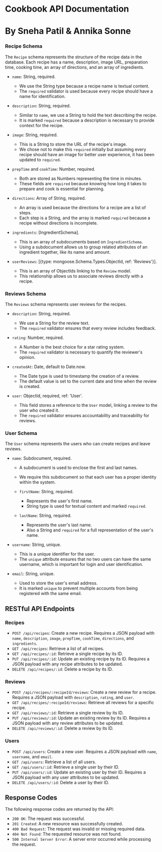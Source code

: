 # Cookbook API Documentation
# By Sneha Patil & Annika Sonne

### Recipe Schema

The `Recipe` schema represents the structure of the recipe data in the database. Each recipe has a name, description, image URL, preparation time, cooking time, an array of directions, and an array of ingredients.

- `name`: String, required.
  - We use the String type because a recipe name is textual content.
  - The `required` validator is used because every recipe should have a name for identification.

- `description`: String, required.
  - Similar to `name`, we use a String to hold the text describing the recipe.
  - It is marked `required` because a description is necessary to provide context for the recipe.

- `image`: String, required.
  - This is a String to store the URL of the recipe's image.
  - We chose not to make this `required` initially but assuming every recipe should have an image for better user experience, it has been updated to `required`.

- `prepTime` and `cookTime`: Number, required.
  - Both are stored as Numbers representing the time in minutes.
  - These fields are `required` because knowing how long it takes to prepare and cook is essential for planning.

- `directions`: Array of String, required.
  - An array is used because the directions for a recipe are a list of steps.
  - Each step is a String, and the array is marked `required` because a recipe without directions is incomplete.

- `ingredients`: [IngredientSchema].
  - This is an array of subdocuments based on `IngredientSchema`.
  - Using a subdocument allows us to group related attributes of an ingredient together, like its name and amount.

- `userReviews`: [{type: mongoose.Schema.Types.ObjectId, ref: 'Reviews'}].
  - This is an array of ObjectIds linking to the `Review` model.
  - This relationship allows us to associate reviews directly with a recipe.

### Reviews Schema

The `Reviews` schema represents user reviews for the recipes.

- `description`: String, required.
  - We use a String for the review text.
  - The `required` validator ensures that every review includes feedback.

- `rating`: Number, required.
  - A Number is the best choice for a star rating system.
  - The `required` validator is necessary to quantify the reviewer's opinion.

- `createdAt`: Date, default to Date.now.
  - The Date type is used to timestamp the creation of a review.
  - The default value is set to the current date and time when the review is created.

- `user`: ObjectId, required, ref: 'User'.
  - This field stores a reference to the `User` model, linking a review to the user who created it.
  - The `required` validator ensures accountability and traceability for reviews.

### User Schema

The `User` schema represents the users who can create recipes and leave reviews.

- `name`: Subdocument, required.
  - A subdocument is used to enclose the first and last names.
  - We require this subdocument so that each user has a proper identity within the system.

  - `firstName`: String, required.
    - Represents the user's first name.
    - String type is used for textual content and marked `required`.

  - `lastName`: String, required.
    - Represents the user's last name.
    - Also a String and `required` for a full representation of the user's name.

- `username`: String, unique.
  - This is a unique identifier for the user.
  - The `unique` attribute ensures that no two users can have the same username, which is important for login and user identification.

- `email`: String, unique.
  - Used to store the user's email address.
  - It is marked `unique` to prevent multiple accounts from being registered with the same email.

## RESTful API Endpoints

### Recipes

- `POST /api/recipes`: Create a new recipe. Requires a JSON payload with `name`, `description`, `image`, `prepTime`, `cookTime`, `directions`, and `ingredients`.
- `GET /api/recipes`: Retrieve a list of all recipes.
- `GET /api/recipes/:id`: Retrieve a single recipe by its ID.
- `PUT /api/recipes/:id`: Update an existing recipe by its ID. Requires a JSON payload with any recipe attributes to be updated.
- `DELETE /api/recipes/:id`: Delete a recipe by its ID.

### Reviews

- `POST /api/recipes/:recipeId/reviews`: Create a new review for a recipe. Requires a JSON payload with `description`, `rating`, and `user`.
- `GET /api/recipes/:recipeId/reviews`: Retrieve all reviews for a specific recipe.
- `GET /api/reviews/:id`: Retrieve a single review by its ID.
- `PUT /api/reviews/:id`: Update an existing review by its ID. Requires a JSON payload with any review attributes to be updated.
- `DELETE /api/reviews/:id`: Delete a review by its ID.

### Users

- `POST /api/users`: Create a new user. Requires a JSON payload with `name`, `username`, and `email`.
- `GET /api/users`: Retrieve a list of all users.
- `GET /api/users/:id`: Retrieve a single user by their ID.
- `PUT /api/users/:id`: Update an existing user by their ID. Requires a JSON payload with any user attributes to be updated.
- `DELETE /api/users/:id`: Delete a user by their ID.

## Response Codes

The following response codes are returned by the API:

- `200 OK`: The request was successful.
- `201 Created`: A new resource was successfully created.
- `400 Bad Request`: The request was invalid or missing required data.
- `404 Not Found`: The requested resource was not found.
- `500 Internal Server Error`: A server error occurred while processing the request.
